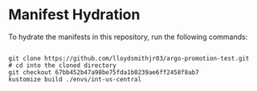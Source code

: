 
# Manifest Hydration

To hydrate the manifests in this repository, run the following commands:

```shell

git clone https://github.com/lloydsmithjr03/argo-promotion-test.git
# cd into the cloned directory
git checkout 67bb452b47a98be75fda1b0239ae6ff2458f8ab7
kustomize build ./envs/int-us-central
```